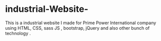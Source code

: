 # industrial-Website-
This is a industrial website I made for Prime Power International company using HTML, CSS, sass JS , bootstrap, jQuery and also other bunch of technology .

